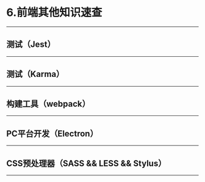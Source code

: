 # 6.前端其他知识速查

---

## 测试（Jest）

---

## 测试（Karma）

---

## 构建工具（webpack）


---

## PC平台开发（Electron）

---

## CSS预处理器（SASS && LESS && Stylus）

---
